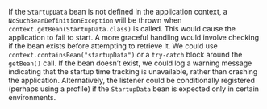 If the `StartupData` bean is not defined in the application context, a `NoSuchBeanDefinitionException` will be thrown when `context.getBean(StartupData.class)` is called. This would cause the application to fail to start. A more graceful handling would involve checking if the bean exists before attempting to retrieve it.  We could use `context.containsBean("startupData")` or a `try-catch` block around the `getBean()` call.  If the bean doesn’t exist, we could log a warning message indicating that the startup time tracking is unavailable, rather than crashing the application. Alternatively, the listener could be conditionally registered (perhaps using a profile) if the `StartupData` bean is expected only in certain environments.